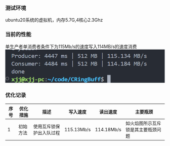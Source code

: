 <!--
 * @Description: Copyright Xiao
 * @Autor: Xjj
-->

### 测试环境
ubuntu20系统的虚拟机，内存5.7G,4核心2.3Ghz
### 当前的性能
单生产者单消费者条件下为115Mb/s的速度写入114MB/s的速度消费
![alt text](image.png)
### 优化记录
| 序号 | 优化措施 | 描述 | 写入速度 | 读出速度 | 主要瓶颈
| ---- | -------- | ---- | -------- |-------- |-------- |
| 1    | 初始方法  | 使用互斥锁保护出入队过程 | 115.13Mb/s    | 114.18Mb/s     | 如火焰图所示互斥锁是其主要瓶颈问题|